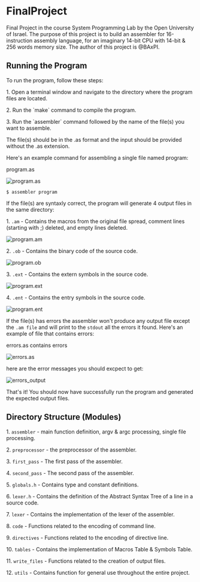 <h1> FinalProject </h1>
 Final Project in the course System Programming Lab by the Open University of Israel.
 The purpose of this project is to build an assembler for 16-instruction assembly language, 
 for an imaginary 14-bit CPU with 14-bit & 256 words memory size. 
 The author of this project is @BAxPI.
 
<h2>Running the Program</h2>
To run the program, follow these steps:

<p>1. Open a terminal window and navigate to the directory where the program files are located.</p>
<p>2. Run the `make` command to compile the program.</p>
<p>3. Run the `assembler` command followed by the name of the file(s) you want to assemble.</p>
   The file(s) should be in the .as format and the input should be provided without the .as extension.</p>
Here's an example command for assembling a single file named program:

program.as

![program.as](https://github.com/BAxPI/FinalProject/blob/main/images/input_example.png?raw=true)

```console
$ assembler program
```

If the file(s) are syntaxly correct, the program will generate 4 output files in the same directory:
 <p>1. <code>.am</code> - Contains the macros from the original file spread, comment lines (starting with ;) deleted, and empty lines deleted.</p>
 
 ![program.am](https://github.com/BAxPI/FinalProject/blob/main/images/am_output.png?raw=true)
 
 <p>2. <code>.ob</code> - Contains the binary code of the source code.</p>
 
 ![program.ob](https://github.com/BAxPI/FinalProject/blob/main/images/ob_output.png?raw=true)
 
 <p>3. <code>.ext</code> - Contains the extern symbols in the source code.</p>
 
 ![program.ext](https://github.com/BAxPI/FinalProject/blob/main/images/ext_output.png?raw=true)
 
 <p>4. <code>.ent</code> - Contains the entry symbols in the source code.</p>
 
 ![program.ent](https://github.com/BAxPI/FinalProject/blob/main/images/ent_output.png?raw=true)

If the file(s) has errors the assembler won't produce any output file except the `.am file` and will print to the `stdout` all the errors it found.
Here's an example of file that contains errors: 

errors.as contains errors

![errors.as](https://github.com/BAxPI/FinalProject/blob/main/images/errors_example.png?raw=true)

here are the error messages you should excpect to get:

![errors_output](https://github.com/BAxPI/FinalProject/blob/main/images/errors_output.png?raw=true)
 
 That's it! You should now have successfully run the program and generated the expected output files.

 <h2> Directory Structure (Modules) </h2>
 <p>1. <code>assembler</code> - main function definition, argv & argc processing, single file processing.</p>
 <p>2. <code>preprocessor</code> - the preprocessor of the assembler. </p>
 <p>3. <code>first_pass</code> - The first pass of the assembler. </p>
 <p>4. <code>second_pass</code> - The second pass of the assembler. </p>
 <p>5. <code>globals.h</code> - Contains type and constant definitions. </p>
 <p>6. <code>lexer.h</code> - Contains the definition of the Abstract Syntax Tree of a line in a source code. </p>
 <p>7. <code>lexer</code> - Contains the implementation of the lexer of the assembler. </p>
 <p>8. <code>code</code> - Functions related to the encoding of command line. </p>
 <p>9. <code>directives</code> - Functions related to the encoding of directive line. </p>
 <p>10. <code>tables</code> - Contains the implementation of Macros Table & Symbols Table. </p>
 <p>11. <code>write_files</code> - Functions related to the creation of output files. </p>
 <p>12. <code>utils</code> - Contains function for general use throughout the entire project. </p>
